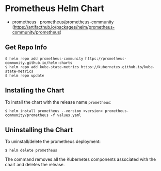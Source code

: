 # Prometheus Helm Chart

- prometheus · prometheus/prometheus-community (https://artifacthub.io/packages/helm/prometheus-community/prometheus)

## Get Repo Info

```console
$ helm repo add prometheus-community https://prometheus-community.github.io/helm-charts
$ helm repo add kube-state-metrics https://kubernetes.github.io/kube-state-metrics
$ helm repo update
```

## Installing the Chart

To install the chart with the release name `prometheus`:

```console
$ helm install prometheus --version <version> prometheus-community/prometheus -f values.yaml
```

## Uninstalling the Chart

To uninstall/delete the prometheus deployment:

```console
$ helm delete prometheus
```

The command removes all the Kubernetes components associated with the chart and deletes the release.